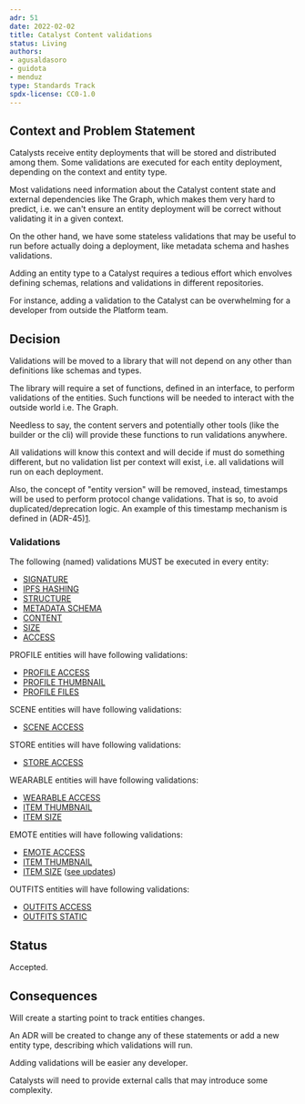 ```yaml
---
adr: 51
date: 2022-02-02
title: Catalyst Content validations
status: Living
authors:
- agusaldasoro
- guidota
- menduz
type: Standards Track
spdx-license: CC0-1.0
---
```


## Context and Problem Statement

Catalysts receive entity deployments that will be stored and distributed among them. Some validations are executed for each entity deployment, depending on the context and entity type.

Most validations need information about the Catalyst content state and external dependencies like The Graph, which makes them very hard to predict, i.e. we can't ensure an entity deployment will be correct without validating it in a given context.

On the other hand, we have some stateless validations that may be useful to run before actually doing a deployment, like metadata schema and hashes validations.

Adding an entity type to a Catalyst requires a tedious effort which envolves defining schemas, relations and validations in different repositories.

For instance, adding a validation to the Catalyst can be overwhelming for a developer from outside the Platform team.

## Decision

Validations will be moved to a library that will not depend on any other than definitions like schemas and types.

The library will require a set of functions, defined in an interface, to perform validations of the entities. Such functions will be needed to interact with the outside world i.e. The Graph.

Needless to say, the content servers and potentially other tools (like the builder or the cli) will provide these functions to run validations anywhere.

All validations will know this context and will decide if must do something different, but no validation list per context will exist, i.e. all validations will run on each deployment.

Also, the concept of "entity version" will be removed, instead, timestamps will be used to perform protocol change validations. That is so, to avoid duplicated/deprecation logic. An example of this timestamp mechanism is defined in (ADR-45)[1].

### Validations

The following (named) validations MUST be executed in every entity:

- [SIGNATURE]
- [IPFS HASHING]
- [STRUCTURE]
- [METADATA SCHEMA]
- [CONTENT]
- [SIZE]
- [ACCESS]

PROFILE entities will have following validations:

- [PROFILE ACCESS]
- [PROFILE THUMBNAIL]
- [PROFILE FILES]

SCENE entities will have following validations:

- [SCENE ACCESS]

STORE entities will have following validations:

- [STORE ACCESS]

WEARABLE entities will have following validations:

- [WEARABLE ACCESS]
- [ITEM THUMBNAIL]
- [ITEM SIZE]

EMOTE entities will have following validations:

- [EMOTE ACCESS]
- [ITEM THUMBNAIL]
- [ITEM SIZE] ([see updates](./ADR-246-update-max-size-for-skins-and-thumbnail-validation-for-wearables.md))

OUTFITS entities will have following validations:

- [OUTFITS ACCESS]
- [OUTFITS STATIC]

## Status

Accepted.

## Consequences

Will create a starting point to track entities changes.

An ADR will be created to change any of these statements or add a new entity type, describing which validations will run.

Adding validations will be easier any developer.

Catalysts will need to provide external calls that may introduce some complexity.

[1]: /adr/ADR-45
[signature]: ./resources/ADR-51/signature.md
[ipfs hashing]: ./resources/ADR-51/ipfs-hashing.md
[structure]: ./resources/ADR-51/structure.md
[metadata schema]: ./resources/ADR-51/metadata-schema.md
[content]: ./resources/ADR-51/content.md
[size]: ./resources/ADR-51/size.md
[access]: ./resources/ADR-51/access.md
[profile access]: ./resources/ADR-51/profile-access.md
[profile thumbnail]: ./resources/ADR-51/profile-thumbnail.md
[profile files]: ./resources/ADR-51/profile-files.md
[scene access]: ./resources/ADR-51/scene-access.md
[store access]: ./resources/ADR-51/store-access.md
[wearable access]: ./resources/ADR-51/wearable-access.md
[emote access]: ./resources/ADR-51/emote-access.md
[item thumbnail]: ./resources/ADR-51/item-thumbnail.md
[item size]: ./resources/ADR-51/item-size.md
[outfits access]: ./resources/ADR-51/outfits-access.md
[outfits static]: ./resources/ADR-51/outfits-static.md

